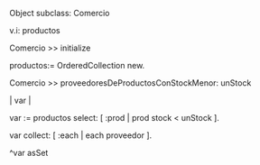 Object subclass: Comercio

v.i: productos



Comercio >> initialize

productos:= OrderedCollection new.



Comercio >> proveedoresDeProductosConStockMenor: unStock

|  var |



var := productos select: [ :prod | prod stock < unStock ].

var collect: [ :each | each proveedor ].

^var asSet